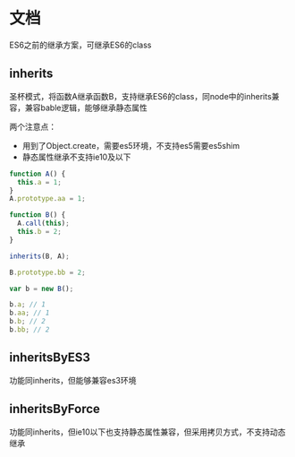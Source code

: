# 文档

ES6之前的继承方案，可继承ES6的class

## inherits

圣杯模式，将函数A继承函数B，支持继承ES6的class，同node中的inherits兼容，兼容bable逻辑，能够继承静态属性

两个注意点：

- 用到了Object.create，需要es5环境，不支持es5需要es5shim
- 静态属性继承不支持ie10及以下

```js
function A() {
  this.a = 1;
}
A.prototype.aa = 1;

function B() {
  A.call(this);
  this.b = 2;
}

inherits(B, A);

B.prototype.bb = 2;

var b = new B();

b.a; // 1
b.aa; // 1
b.b; // 2
b.bb; // 2
```

## inheritsByES3

功能同inherits，但能够兼容es3环境

## inheritsByForce

功能同inherits，但ie10以下也支持静态属性兼容，但采用拷贝方式，不支持动态继承

